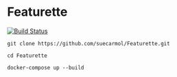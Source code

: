 # Featurette

[![Build Status](https://travis-ci.org/suecarmol/Featurette.svg?branch=master)](https://travis-ci.org/suecarmol/Featurette)

```
git clone https://github.com/suecarmol/Featurette.git
```

```
cd Featurette
```

```
docker-compose up --build
```
